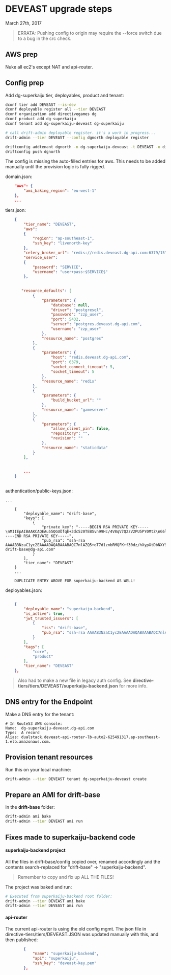 


# DEVEAST upgrade steps
March 27th, 2017

> ERRATA: Pushing config to origin may require the --force switch due to a bug in the crc check.

## AWS prep

Nuke all ec2's except NAT and api-router.


## Config prep

Add dg-superkaiju tier, deployables, product and tenant:

```bash
dconf tier add DEVEAST --is-dev
dconf deployable register all --tier DEVEAST
dconf organization add directivegames dg
dconf product add dg-superkaiju
dconf tenant add dg-superkaiju-deveast dg-superkaiju

# call drift-admin deployable register. it's a work in progress...
drift-admin --tier DEVEAST --config dgnorth deployable register

driftconfig addtenant dgnorth -n dg-superkaiju-deveast -t DEVEAST -o directivegames -p dg-superkaiju -d drift-base
driftconfig push dgnorth
```




The config is missing the auto-filled entries for aws. This needs to be added manually until the provision logic is fully rigged.

domain.json:

```json
    "aws": {
        "ami_baking_region": "eu-west-1"    },
    ...
```

tiers.json:

```json
    {
        "tier_name": "DEVEAST",
        "aws": 
        {
            "region": "ap-southeast-1",
            "ssh_key": "livenorth-key"            
        }, 
        "celery_broker_url": "redis://redis.deveast.dg-api.com:6379/15",
        "service_user": 
        {            "password": "SERVICE",             "username": "user+pass:$SERVICE$"        },       
      
       "resource_defaults": [            {                "parameters": {                    "database": null,                     "driver": "postgresql",                     "password": "zzp_user",                     "port": 5432,                     "server": "postgres.deveast.dg-api.com",                     "username": "zzp_user"                },                 "resource_name": "postgres"            },             {                "parameters": {                    "host": "redis.deveast.dg-api.com",                     "port": 6379,                     "socket_connect_timeout": 5,                     "socket_timeout": 5                },                 "resource_name": "redis"            },             {                "parameters": {                    "build_bucket_url": ""                },                 "resource_name": "gameserver"            },             {                "parameters": {                    "allow_client_pin": false,                     "repository": "",                     "revision": ""                },                 "resource_name": "staticdata"            }        ], 
      
      
        ...
    }
    
```

authentication/public-keys.json:

```
...

    {        "deployable_name": "drift-base",        "keys": [            {                "private_key": "-----BEGIN RSA PRIVATE KEY-----\nMIIEpAIBAAKCAQEAu55QGUOfqE+3dc520TEBSvn99Hc/4V8qV7Q2zV2PU5PY0MtZ\nG6ly8mW/I6VRhLX7OH4QY9Cyn9rWwi7umhtqMh/Egjg4X+X0XphJxWNcOSNLKLxA\nvPoo1LsOJcBeNg1ZMU4PYKCmAbBODgkQvQM2wQ32MAWY8LJFwEOYedpg+kanoQ02\njj74d5cnqAdylbC4kFNTO5ZCQL3HXVmo0j5lsqoCyidNEahpXo+2ROm5aZl8tqfE\neaD/+c4txkcMsylo/gdAliFPLUZVUzbZzxYO+RU4H6d2gw/bwUib92n1zj91zccx\nZxluy+W8nh94GjMGjxxDKpvagmiqKGDMZszBUwIDAQABAoIBAQCp1+cq98zQ0VmD\njCSDu5kwBp+fb1Sk8UGjo8D4qHnXb0AXw/4mzH8CcJlX65CgUx3ZRkYQFh2eGL3R\njCrz112LgraiK8LdDY7rE3G0/v29u/WOKt1wNgZAjhWAl2SyCeN0fvXsw4GEhdYj\nXpGIiiBHJBx53JdXTgtWwdqGdOrVpRPGTDQt4v9lWPH3I1IDdeGDpvbp3ZkznYMz\nb2fe6WaKRM/DJ0s5vn42TwXYpnSVDBoCK6FvSBJBax6T416FzESxS/tZPwpv0AMU\nkLxwnx54ZpSovchY6Od1wkZkhYO14MVzcV6oPDGK6u9wiuPCOQac2HvX+dcJpdRv\nzkK7XOwBAoGBAN4R9QwliKbLovxB4fnDLm6CoEtzYAwxfPS7Af/hLRvyke33r+HH\nU2Ed/0VtLaOIt+wndPCf5pjWXayI7OTOXGCqTKPWqsU9s0W0Fdzu0T9M8NOIEXAL\nl9aSWr/1ehcg/6Jv2NcOMrtextU8rjIas79FI6Njps3KKkszU9rVhXu7AoGBANhI\nz9Xt/05SX3661eYDoZynNSAC8fyLSfnGk76yTgUKMabgUCRzcCFuWYBpocsO/y/X\nhy3DLhtuA49T/SYPJRUKeYWqf8Y2bvDPXwzjMAi8ae3HAYQFeoEL8/OXAwcEFQqC\n+d+fNL4qcX/6dZq488eb2z6i0yfErzC+xgdXs1tJAoGAS///SmnqC5Nzsztk+BKJ\naH7CFzBkNagWKLd7prPMuVzZ/oQfKHkMGxemDn+f9/DJaUPTrKo8xB/RLUQrNt89\nFEQUOJo2FYzZNsi8FsGQ0UYmwW428Y62J1QtRLbhUtsTQedfYbJVQHTePYon37Pt\nwk8KNFfddV5z/QqS7zjWFxMCgYBT9Bdww/xJC6Jzz9Q9f4VZCHKPpXUHAY5KfTFW\nYWH1hNp3GzUgoQqSf4IQXXBnIMAfcvrO4adhEFgjZ4epIVHUlAdNwjvs1a5EnUoY\n94rqqTA5EvlcpL/Dnb8o+6I6M/Ry6xpRGjxf4JvEAJVr5IUEI1R8QLnUAv253yOB\nMCK3uQKBgQCQXl6GWEPTJccPfbsHTR8orHxDUoQ96AgaXyVVligKNdyxxmQGTfJL\nGCpdFZsutQmhjR8/x3hLyfgbFAJdhZYeLbRLCcv85LIpc9WZ+9oGbPepFlYsTWHI\n5XBWmUQGRs4PDqD+btKHsmM3Yi/W85gwGcO/YfjRUPQPfxGZG1m+WA==\n-----END RSA PRIVATE KEY-----",                "pub_rsa": "ssh-rsa AAAAB3NzaC1yc2EAAAADAQABAAABAQC7nlAZQ5+oT7d1znbRMQFK+f30dz/hXypXtDbNXY9Tk9jQy1kbqXLyZb8jpVGEtfs4fhBj0LKf2tbCLu6aG2oyH8SCODhf5fRemEnFY1w5I0sovEC8+ijUuw4lwF42DVkxTg9goKYBsE4OCRC9AzbBDfYwBZjwskXAQ5h52mD6RqehDTaOPvh3lyeoB3KVsLiQU1M7lkJAvcddWajSPmWyqgLKJ00RqGlej7ZE6blpmXy2p8R5oP/5zi3GRwyzKWj+B0CWIU8tRlVTNtnPFg75FTgfp3aDD9vBSJv3afXOP3XNxzFnGW7L5byeH3gaMwaPHEMqm9qCaKooYMxmzMFT drift-base@dg-api.com"            }        ],        "tier_name": "DEVEAST"    }
    ...
    
    DUPLICATE ENTRY ABOVE FOR superkaiju-backend AS WELL!
```

deployables.json:

```json

    {        "deployable_name": "superkaiju-backend",         "is_active": true,         "jwt_trusted_issuers": [            {                "iss": "drift-base",                 "pub_rsa": "ssh-rsa AAAAB3NzaC1yc2EAAAADAQABAAABAQC7nlAZQ5+oT7d1znbRMQFK+f30dz/hXypXtDbNXY9Tk9jQy1kbqXLyZb8jpVGEtfs4fhBj0LKf2tbCLu6aG2oyH8SCODhf5fRemEnFY1w5I0sovEC8+ijUuw4lwF42DVkxTg9goKYBsE4OCRC9AzbBDfYwBZjwskXAQ5h52mD6RqehDTaOPvh3lyeoB3KVsLiQU1M7lkJAvcddWajSPmWyqgLKJ00RqGlej7ZE6blpmXy2p8R5oP/5zi3GRwyzKWj+B0CWIU8tRlVTNtnPFg75FTgfp3aDD9vBSJv3afXOP3XNxzFnGW7L5byeH3gaMwaPHEMqm9qCaKooYMxmzMFT drift-base@dg-api.com"            }        ],         "tags": [            "core",             "product"        ],         "tier_name": "DEVEAST"    },   

```

> Also had to make a new file in legacy auth config. See **directive-tiers/tiers/DEVEAST/superkaiju-backend.json** for more info.

## DNS entry for the Endpoint
Make a DNS entry for the tenant:

```
# In Route53 AWS console:
Name:  dg-superkaiju-deveast.dg-api.com
Type:  A record
Alias: dualstack.deveast-api-router-lb-auto2-625491317.ap-southeast-1.elb.amazonaws.com.
```

## Provision tenant resources

Run this on your local machine:

```bash
drift-admin --tier DEVEAST tenant dg-superkaiju-deveast create
```

## Prepare an AMI for drift-base

In the **drift-base** folder:

```bash
drift-admin ami bake
drift-admin --tier DEVEAST ami run
```


## Fixes made to superkaiju-backend code

#### superkaiju-backend project
All the files in drift-base/config copied over, renamed accordingly and the contents search-replaced for "drift-base" -> "superkaiju-backend".

> Remember to copy and fix up ALL THE FILES!

The project was baked and run:

```bash
# Executed from superkaiju-backend root folder:
drift-admin --tier DEVEAST ami bake
drift-admin --tier DEVEAST ami run
```

#### api-router
The current api-router is using the old config mgmt. The json file in directive-tiers/tiers/DEVEAST.JSON was updated manually with this, and then published:

```json
        {
            "name": "superkaiju-backend",
            "api": "superkaiju",
            "ssh_key": "deveast-key.pem"
        },
```



